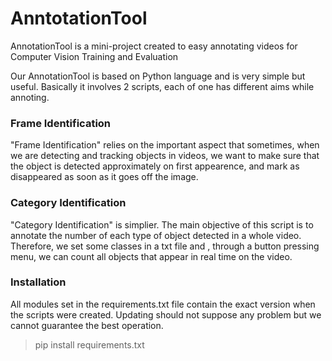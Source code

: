 # AnntotationTool
AnnotationTool is a mini-project created to easy annotating videos for Computer Vision Training and Evaluation

Our AnnotationTool is based on Python language and is very simple but useful. Basically it involves 2 scripts, each of one has different aims while annoting.

 ### Frame Identification
 "Frame Identification" relies on the important aspect that sometimes, when we are detecting and tracking objects in videos, we want to make sure that the object is detected approximately on first appearence, and mark as disappeared as soon as it goes off the image.
 
 ### Category Identification
 "Category Identification" is simplier. The main objective of this script is to annotate the number of each type of object detected in a whole video. Therefore, we set some classes in a txt file and , through a button pressing menu, we can count all objects that appear in real time on the video.

 ### Installation
 All modules set in the requirements.txt file contain the exact version when the scripts were created. Updating should not suppose any problem but we cannot guarantee the best operation.
 > pip install requirements.txt
  
